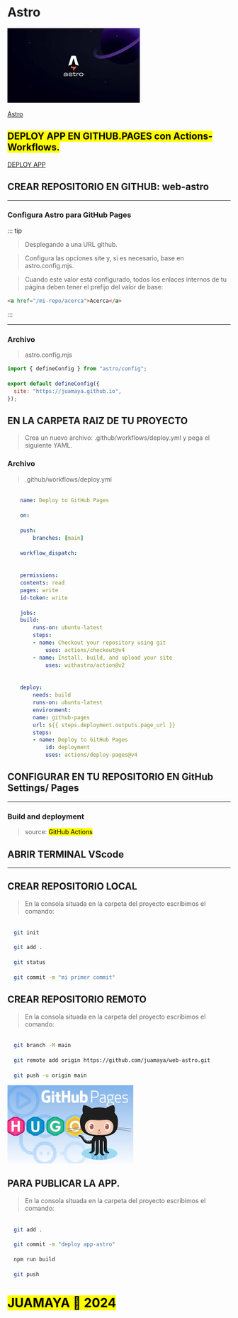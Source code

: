 # Astro

![astro1](img/astro1.jpg)

[Astro](https://astro.build/)

## <mark> DEPLOY APP EN GITHUB.PAGES con Actions-Workflows. </mark>

[DEPLOY APP](https://docs.astro.build/es/guides/deploy/github/)



## CREAR REPOSITORIO EN GITHUB: web-astro

---

###  Configura Astro para GitHub Pages

::: tip

> Desplegando a una URL github.

> Configura las opciones site y, si es necesario, base en astro.config.mjs.

> Cuando este valor está configurado, todos los enlaces internos de tu página deben tener el prefijo del valor de base:

```html
<a href="/mi-repo/acerca">Acerca</a>
```

:::

---

###  Archivo

> astro.config.mjs

```js
import { defineConfig } from "astro/config";

export default defineConfig({
  site: "https://juamaya.github.io",
});
```

##  EN LA CARPETA RAIZ DE TU PROYECTO

> Crea un nuevo archivo: .github/workflows/deploy.yml
> y pega el siguiente YAML.

###  Archivo

> .github/workflows/deploy.yml

```yml

    name: Deploy to GitHub Pages

    on:

    push:
        branches: [main]

    workflow_dispatch:


    permissions:
    contents: read
    pages: write
    id-token: write

    jobs:
    build:
        runs-on: ubuntu-latest
        steps:
        - name: Checkout your repository using git
            uses: actions/checkout@v4
        - name: Install, build, and upload your site
            uses: withastro/action@v2


    deploy:
        needs: build
        runs-on: ubuntu-latest
        environment:
        name: github-pages
        url: ${{ steps.deployment.outputs.page_url }}
        steps:
        - name: Deploy to GitHub Pages
            id: deployment
            uses: actions/deploy-pages@v4
```

##  CONFIGURAR EN TU REPOSITORIO EN GitHub Settings/ Pages

---

###  Build and deployment

> source:
> <mark>GitHub Actions</mark>

##  ABRIR TERMINAL VScode

---

##  CREAR REPOSITORIO LOCAL

> En la consola situada en la carpeta del proyecto escribimos el comando:

```sh

  git init

  git add .

  git status

  git commit -m "mi primer commit"


```

##  CREAR REPOSITORIO REMOTO

> En la consola situada en la carpeta del proyecto escribimos el comando:

```sh

  git branch -M main

  git remote add origin https://github.com/juamaya/web-astro.git

  git push -u origin main

```
![gh-pages](img/gh-pages.jpg)

##  PARA PUBLICAR LA APP.

> En la consola situada en la carpeta del proyecto escribimos el comando:

```sh

  git add .

  git commit -m "deploy app-astro"

  npm run build

  git push


```


# <mark> JUAMAYA 🍺 2024</mark>
